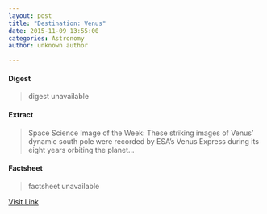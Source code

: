 ```yaml
---
layout: post
title: "Destination: Venus"
date: 2015-11-09 13:55:00
categories: Astronomy
author: unknown author

---
```



#### Digest
>digest unavailable

#### Extract
>Space Science Image of the Week: These striking images of Venus’ dynamic south pole were recorded by ESA’s Venus Express during its eight years orbiting the planet...

#### Factsheet
>factsheet unavailable

[Visit Link](http://www.esa.int/spaceinimages/Images/2015/11/Destination_Venus)


